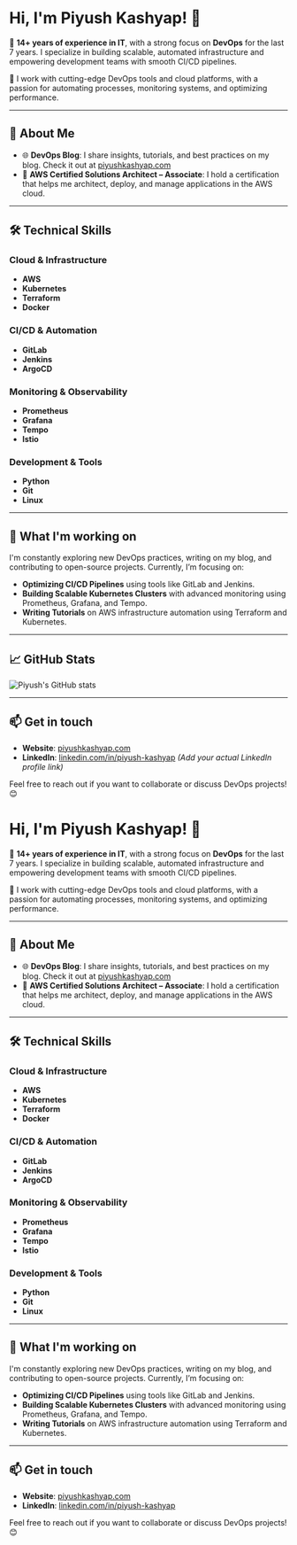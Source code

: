 # Hi, I'm Piyush Kashyap! 👋

🚀 **14+ years of experience in IT**, with a strong focus on **DevOps** for the last 7 years. I specialize in building scalable, automated infrastructure and empowering development teams with smooth CI/CD pipelines.

🔧 I work with cutting-edge DevOps tools and cloud platforms, with a passion for automating processes, monitoring systems, and optimizing performance.

---

## 🚀 About Me
- 🌐 **DevOps Blog**: I share insights, tutorials, and best practices on my blog. Check it out at [piyushkashyap.com](https://piyushkashyap.com)
- 🎯 **AWS Certified Solutions Architect – Associate**: I hold a certification that helps me architect, deploy, and manage applications in the AWS cloud.

---

## 🛠️ Technical Skills

### Cloud & Infrastructure
- **AWS**
- **Kubernetes**
- **Terraform**
- **Docker**

### CI/CD & Automation
- **GitLab**
- **Jenkins**
- **ArgoCD**

### Monitoring & Observability
- **Prometheus**
- **Grafana**
- **Tempo**
- **Istio**

### Development & Tools
- **Python**
- **Git**
- **Linux**

---

## 🌱 What I'm working on
I'm constantly exploring new DevOps practices, writing on my blog, and contributing to open-source projects. Currently, I’m focusing on:
- **Optimizing CI/CD Pipelines** using tools like GitLab and Jenkins.
- **Building Scalable Kubernetes Clusters** with advanced monitoring using Prometheus, Grafana, and Tempo.
- **Writing Tutorials** on AWS infrastructure automation using Terraform and Kubernetes.

---

## 📈 GitHub Stats
![Piyush's GitHub stats](https://github-readme-stats.vercel.app/api?username=piyushkashyap&show_icons=true&theme=tokyonight)

---

## 📫 Get in touch
- **Website**: [piyushkashyap.com](https://piyushkashyap.com)
- **LinkedIn**: [linkedin.com/in/piyush-kashyap](#) *(Add your actual LinkedIn profile link)*

Feel free to reach out if you want to collaborate or discuss DevOps projects! 😊
# Hi, I'm Piyush Kashyap! 👋

🚀 **14+ years of experience in IT**, with a strong focus on **DevOps** for the last 7 years. I specialize in building scalable, automated infrastructure and empowering development teams with smooth CI/CD pipelines.

🔧 I work with cutting-edge DevOps tools and cloud platforms, with a passion for automating processes, monitoring systems, and optimizing performance.

---

## 🚀 About Me
- 🌐 **DevOps Blog**: I share insights, tutorials, and best practices on my blog. Check it out at [piyushkashyap.com](https://piyushkashyap.com)
- 🎯 **AWS Certified Solutions Architect – Associate**: I hold a certification that helps me architect, deploy, and manage applications in the AWS cloud.

---

## 🛠️ Technical Skills

### Cloud & Infrastructure
- **AWS**
- **Kubernetes**
- **Terraform**
- **Docker**

### CI/CD & Automation
- **GitLab**
- **Jenkins**
- **ArgoCD**

### Monitoring & Observability
- **Prometheus**
- **Grafana**
- **Tempo**
- **Istio**

### Development & Tools
- **Python**
- **Git**
- **Linux**

---

## 🌱 What I'm working on
I'm constantly exploring new DevOps practices, writing on my blog, and contributing to open-source projects. Currently, I’m focusing on:
- **Optimizing CI/CD Pipelines** using tools like GitLab and Jenkins.
- **Building Scalable Kubernetes Clusters** with advanced monitoring using Prometheus, Grafana, and Tempo.
- **Writing Tutorials** on AWS infrastructure automation using Terraform and Kubernetes.

---

## 📫 Get in touch
- **Website**: [piyushkashyap.com](https://piyushkashyap.com)
- **LinkedIn**: [linkedin.com/in/piyush-kashyap](https://www.linkedin.com/in/piyushkashyap1988/)

Feel free to reach out if you want to collaborate or discuss DevOps projects! 😊
